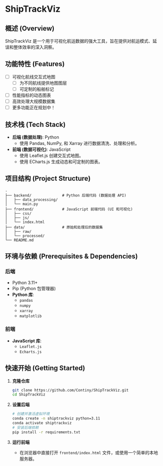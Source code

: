 # ShipTrackViz

## 概述 (Overview)

ShipTrackViz 是一个用于可视化航运数据的强大工具，旨在提供对航运模式、延误和整体效率的深入洞察。

## 功能特性 (Features)

- [ ] 可视化航线交互式地图
  - [ ] 为不同航线提供地图图层
  - [ ] 可定制的船舶标记
- [ ] 性能指标的动态图表
- [ ] 高效处理大规模数据集
- [ ] 更多功能正在规划中！

## 技术栈 (Tech Stack)

- **后端 (数据处理)**: Python
  - 使用 Pandas, NumPy, 和 Xarray 进行数据清洗、处理和分析。
- **前端 (数据可视化)**: JavaScript
  - 使用 Leaflet.js 创建交互式地图。
  - 使用 ECharts.js 生成动态和可定制的图表。

## 项目结构 (Project Structure)

```
.
├── backend/              # Python 后端代码 (数据处理 API)
│   ├── data_processing/
│   └── main.py
├── frontend/             # JavaScript 前端代码 (UI 和可视化)
│   ├── css/
│   ├── js/
│   └── index.html
├── data/                 # 原始和处理后的数据集
│   ├── raw/
│   └── processed/
└── README.md
```

## 环境与依赖 (Prerequisites & Dependencies)

### 后端

- Python 3.11+
- Pip (Python 包管理器)
- **Python 库**:
  - `pandas`
  - `numpy`
  - `xarray`
  - `matplotlib`

### 前端

- **JavaScript 库**:
  - `Leaflet.js`
  - `Echarts.js`

## 快速开始 (Getting Started)

1. **克隆仓库**

    ```bash
    git clone https://github.com/Continy/ShipTrackViz.git
    cd ShipTrackViz
    ```

2. **设置后端**

    ```bash
    # 创建并激活虚拟环境
    conda create -n shiptrackviz python=3.11
    conda activate shiptrackviz
    # 安装后端依赖
    pip install -r requirements.txt

    ```

3. **运行前端**
    - 在浏览器中直接打开 `frontend/index.html` 文件，或使用一个简单的本地服务器。
